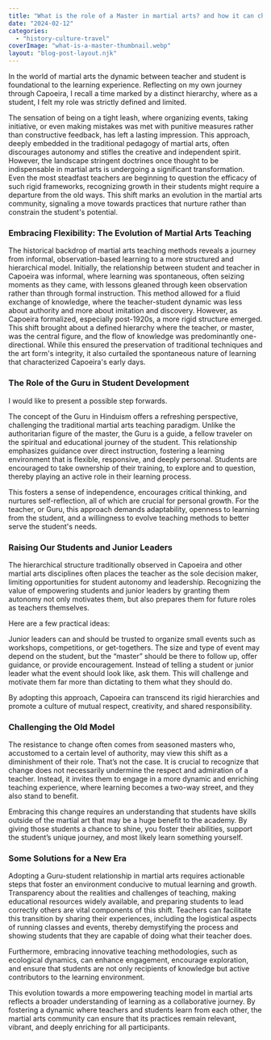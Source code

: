 ```yaml
---
title: "What is the role of a Master in martial arts? and how it can change!"
date: "2024-02-12"
categories: 
  - "history-culture-travel"
coverImage: "what-is-a-master-thumbnail.webp"
layout: "blog-post-layout.njk"
---
```


In the world of martial arts the dynamic between teacher and student is foundational to the learning experience. Reflecting on my own journey through Capoeira, I recall a time marked by a distinct hierarchy, where as a student, I felt my role was strictly defined and limited.

The sensation of being on a tight leash, where organizing events, taking initiative, or even making mistakes was met with punitive measures rather than constructive feedback, has left a lasting impression. This approach, deeply embedded in the traditional pedagogy of martial arts, often discourages autonomy and stifles the creative and independent spirit. However, the landscape stringent doctrines once thought to be indispensable in martial arts is undergoing a significant transformation. Even the most steadfast teachers are beginning to question the efficacy of such rigid frameworks, recognizing growth in their students might require a departure from the old ways. This shift marks an evolution in the martial arts community, signaling a move towards practices that nurture rather than constrain the student's potential.

### **Embracing Flexibility: The Evolution of Martial Arts Teaching**

The historical backdrop of martial arts teaching methods reveals a journey from informal, observation-based learning to a more structured and hierarchical model. Initially, the relationship between student and teacher in Capoeira was informal, where learning was spontaneous, often seizing moments as they came, with lessons gleaned through keen observation rather than through formal instruction. This method allowed for a fluid exchange of knowledge, where the teacher-student dynamic was less about authority and more about imitation and discovery. However, as Capoeira formalized, especially post-1920s, a more rigid structure emerged. This shift brought about a defined hierarchy where the teacher, or master, was the central figure, and the flow of knowledge was predominantly one-directional. While this ensured the preservation of traditional techniques and the art form's integrity, it also curtailed the spontaneous nature of learning that characterized Capoeira's early days.

### **The Role of the Guru in Student Development**

I would like to present a possible step forwards.

The concept of the Guru in Hinduism offers a refreshing perspective, challenging the traditional martial arts teaching paradigm. Unlike the authoritarian figure of the master, the Guru is a guide, a fellow traveler on the spiritual and educational journey of the student. This relationship emphasizes guidance over direct instruction, fostering a learning environment that is flexible, responsive, and deeply personal. Students are encouraged to take ownership of their training, to explore and to question, thereby playing an active role in their learning process.

This fosters a sense of independence, encourages critical thinking, and nurtures self-reflection, all of which are crucial for personal growth. For the teacher, or Guru, this approach demands adaptability, openness to learning from the student, and a willingness to evolve teaching methods to better serve the student's needs.

### **Raising Our Students and Junior Leaders**

The hierarchical structure traditionally observed in Capoeira and other martial arts disciplines often places the teacher as the sole decision maker, limiting opportunities for student autonomy and leadership. Recognizing the value of empowering students and junior leaders by granting them autonomy not only motivates them, but also prepares them for future roles as teachers themselves.

Here are a few practical ideas:

Junior leaders can and should be trusted to organize small events such as workshops, competitions, or get-togethers. The size and type of event may depend on the student, but the “master” should be there to follow up, offer guidance, or provide encouragement. Instead of telling a student or junior leader what the event should look like, ask them. This will challenge and motivate them far more than dictating to them what they should do.

By adopting this approach, Capoeira can transcend its rigid hierarchies and promote a culture of mutual respect, creativity, and shared responsibility.

### **Challenging the Old Model**

The resistance to change often comes from seasoned masters who, accustomed to a certain level of authority, may view this shift as a diminishment of their role. That’s not the case. It is crucial to recognize that change does not necessarily undermine the respect and admiration of a teacher. Instead, it invites them to engage in a more dynamic and enriching teaching experience, where learning becomes a two-way street, and they also stand to benefit.

Embracing this change requires an understanding that students have skills outside of the martial art that may be a huge benefit to the academy. By giving those students a chance to shine, you foster their abilities, support the student’s unique journey, and most likely learn something yourself.

### **Some Solutions for a New Era**

Adopting a Guru-student relationship in martial arts requires actionable steps that foster an environment conducive to mutual learning and growth. Transparency about the realities and challenges of teaching, making educational resources widely available, and preparing students to lead correctly others are vital components of this shift. Teachers can facilitate this transition by sharing their experiences, including the logistical aspects of running classes and events, thereby demystifying the process and showing students that they are capable of doing what their teacher does.

Furthermore, embracing innovative teaching methodologies, such as ecological dynamics, can enhance engagement, encourage exploration, and ensure that students are not only recipients of knowledge but active contributors to the learning environment.

This evolution towards a more empowering teaching model in martial arts reflects a broader understanding of learning as a collaborative journey. By fostering a dynamic where teachers and students learn from each other, the martial arts community can ensure that its practices remain relevant, vibrant, and deeply enriching for all participants.
